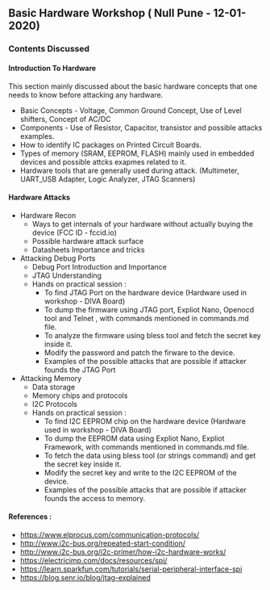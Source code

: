 ## Basic Hardware Workshop ( Null Pune - 12-01-2020)

### Contents Discussed 

#### Introduction To Hardware

This section mainly  discussed about the basic hardware concepts that one needs to know before attacking any hardware.

 * Basic Concepts - Voltage, Common Ground Concept, Use of Level shifters, Concept of AC/DC
 * Components - Use of Resistor, Capacitor, transistor and possible attacks examples.
 * How to identify IC packages on Printed Circuit Boards.
 * Types of memory (SRAM, EEPROM, FLASH) mainly used in embedded devices and possible attcks exapmes related to it. 
 * Hardware tools that are generally used during attack. (Multimeter, UART_USB Adapter, Logic Analyzer, JTAG Scanners)

#### Hardware Attacks

 * Hardware Recon 
     * Ways to get internals of your hardware without actually buying the device (FCC ID - fccid.io)
     * Possible hardware attack surface 
     * Datasheets Importance and tricks
 * Attacking Debug Ports
     * Debug Port Introduction and Importance
     * JTAG Understanding
     * Hands on practical session :
        * To find JTAG Port on the hardware device (Hardware used in workshop - DIVA Board)
        * To dump the firmware using JTAG port, Expliot Nano, Openocd tool and Telnet , with commands mentioned in commands.md file.
        * To analyze the firmware using bless tool and fetch the secret key inside it.
        * Modify the password and patch the firware to the device.
        * Examples of the possible attacks that are possible if attacker founds the JTAG Port
 * Attacking Memory
      * Data storage
      * Memory chips and protocols
      * I2C Protocols
      * Hands on practical session :
        * To find I2C EEPROM chip on the hardware device (Hardware used in workshop - DIVA Board)
        * To dump the EEPROM data using Expliot Nano, Expliot Framework, with commands mentioned in commands.md file.
        * To fetch the data using bless tool (or strings command) and get the secret key inside it.
        * Modify the secret key and write to the I2C EEPROM of the device.
        * Examples of the possible attacks that are possible if attacker founds the  access to memory.

#### References :


 * https://www.elprocus.com/communication-protocols/
 * http://www.i2c-bus.org/repeated-start-condition/
 * http://www.i2c-bus.org/i2c-primer/how-i2c-hardware-works/
 * https://electricimp.com/docs/resources/spi/
 * https://learn.sparkfun.com/tutorials/serial-peripheral-interface-spi
 * https://blog.senr.io/blog/jtag-explained

 
